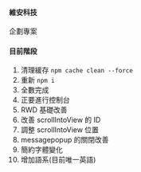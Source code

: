#### 維安科技

企劃專案

#### 目前階段

1. 清理緩存 `npm cache clean --force`
2. 重新 `npm i`
3. 全數完成
4. 正要進行控制台
5. RWD 基礎改善
6. 改善 scrollIntoView 的 ID
7. 調整 scrollIntoView 位置
8. messagepopup 的關閉改善
9. 簡約字體變化
10. 增加語系(目前唯一英語)
